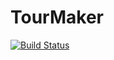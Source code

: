 # TourMaker
[![Build Status](https://travis-ci.com/ES2-UFPI/TourMaker.svg?branch=dev)](https://travis-ci.com/ES2-UFPI/TourMaker)
